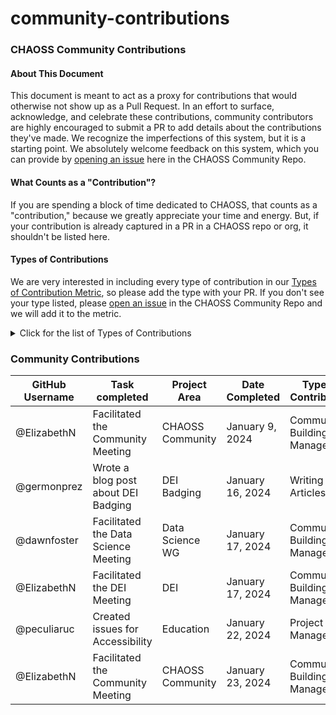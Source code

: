 # community-contributions

### CHAOSS Community Contributions

#### About This Document

This document is meant to act as a proxy for contributions that would otherwise not show up as a Pull Request. In an effort to surface, acknowledge, and celebrate these contributions, community contributors are highly encouraged to submit a PR to add details about the contributions they've made. We recognize the imperfections of this system, but it is a starting point. We absolutely welcome feedback on this system, which you can provide by [opening an issue](https://github.com/chaoss/community/issues) here in the CHAOSS Community Repo.

#### What Counts as a "Contribution"?

If you are spending a block of time dedicated to CHAOSS, that counts as a "contribution," because we greatly appreciate your time and energy. But, if your contribution is already captured in a PR in a CHAOSS repo or org, it shouldn't be listed here.

#### Types of Contributions

We are very interested in including every type of contribution in our [Types of Contribution Metric](https://chaoss.community/?p=3432), so please add the type with your PR. If you don't see your type listed, please [open an issue](https://github.com/chaoss/community/issues) in the CHAOSS Community Repo and we will add it to the metric.

<details>

<summary>Click for the list of Types of Contributions</summary>

\


* Writing Code not submitted in a PR
* Reviewing Code
* Bug Triaging
* Quality Assurance and Testing
* Security-Related Activities
* Localization/L10N and Translation
* Event Organization
* Documentation Authorship
* Community Building and Management
* Teaching and Tutorial Building
* Troubleshooting and Support
* Creative Work and Design
* User Interface, User Experience, and Accessibility
* Social Media Management
* User Support and Answering Questions
* Writing Articles
* Public Relations
* Speaking at Events about CHAOSS
* Marketing and Campaign Advocacy
* Website Development
* Legal Counsel
* Financial Management
* Project Management

</details>

### Community Contributions

| GitHub Username | Task completed                       | Project Area     | Date Completed   | Type of Contribution              |
| --------------- | ------------------------------------ | ---------------- | ---------------- | --------------------------------- |
| @ElizabethN     | Facilitated the Community Meeting    | CHAOSS Community | January 9, 2024  | Community Building and Management |
| @germonprez     | Wrote a blog post about DEI Badging  | DEI Badging      | January 16, 2024 | Writing Articles                  |
| @dawnfoster     | Facilitated the Data Science Meeting | Data Science WG  | January 17, 2024 | Community Building and Management |
| @ElizabethN     | Facilitated the DEI Meeting          | DEI              | January 17, 2024 | Community Building and Management |
| @peculiaruc     | Created issues for Accessibility     | Education        | January 22, 2024 | Project Management                |
| @ElizabethN     | Facilitated the Community Meeting    | CHAOSS Community | January 23, 2024 | Community Building and Management |
